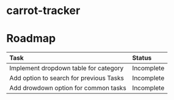 # carrot-tracker

# Roadmap
| Task                                                       | Status                              |
|:-----------------------------------------------------------|:------------------------------------|
| Implement dropdown table for category                      | Incomplete                          |
| Add option to search for previous Tasks                    | Incomplete                          |
| Add drowdown option for common tasks                       | Incomplete                          |
